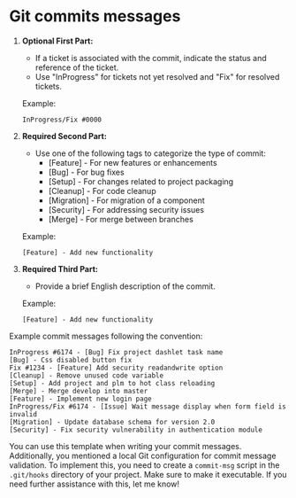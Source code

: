 # Git commits messages

1. **Optional First Part:**
   - If a ticket is associated with the commit, indicate the status and reference of the ticket.
   - Use "InProgress" for tickets not yet resolved and "Fix" for resolved tickets.

   Example:
   ```
   InProgress/Fix #0000
   ```

2. **Required Second Part:**
   - Use one of the following tags to categorize the type of commit:
     - [Feature] - For new features or enhancements
     - [Bug] - For bug fixes
     - [Setup] - For changes related to project packaging
     - [Cleanup] - For code cleanup
     - [Migration] - For migration of a component
     - [Security] - For addressing security issues
     - [Merge] - For merge between branches

   Example:
   ```
   [Feature] - Add new functionality
   ```

3. **Required Third Part:**
   - Provide a brief English description of the commit.

   Example:
   ```
   [Feature] - Add new functionality
   ```

Example commit messages following the convention:

```plaintext
InProgress #6174 - [Bug] Fix project dashlet task name
[Bug] - Css disabled button fix
Fix #1234 - [Feature] Add security readandwrite option
[Cleanup] - Remove unused code variable
[Setup] - Add project and plm to hot class reloading
[Merge] - Merge develop into master
[Feature] - Implement new login page
InProgress/Fix #6174 - [Issue] Wait message display when form field is invalid
[Migration] - Update database schema for version 2.0
[Security] - Fix security vulnerability in authentication module
```

You can use this template when writing your commit messages. Additionally, you mentioned a local Git configuration for commit message validation. To implement this, you need to create a `commit-msg` script in the `.git/hooks` directory of your project. Make sure to make it executable. If you need further assistance with this, let me know!
